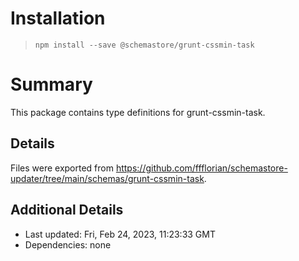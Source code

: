 # Installation
> `npm install --save @schemastore/grunt-cssmin-task`

# Summary
This package contains type definitions for grunt-cssmin-task.

## Details
Files were exported from https://github.com/ffflorian/schemastore-updater/tree/main/schemas/grunt-cssmin-task.

## Additional Details
* Last updated: Fri, Feb 24, 2023, 11:23:33 GMT
* Dependencies: none
